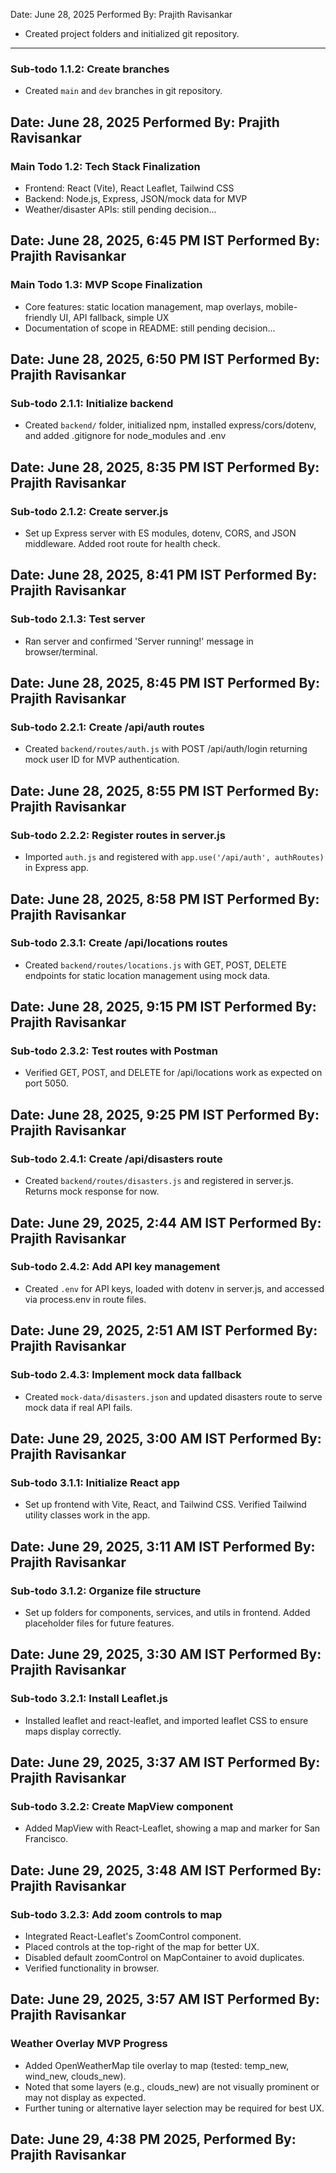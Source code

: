 Date: June 28, 2025 Performed By: Prajith Ravisankar
- Created project folders and initialized git repository.
---
### Sub-todo 1.1.2: Create branches
- Created `main` and `dev` branches in git repository.

Date: June 28, 2025 Performed By: Prajith Ravisankar
---
### Main Todo 1.2: Tech Stack Finalization
- Frontend: React (Vite), React Leaflet, Tailwind CSS
- Backend: Node.js, Express, JSON/mock data for MVP
- Weather/disaster APIs: still pending decision...

Date: June 28, 2025, 6:45 PM IST Performed By: Prajith Ravisankar
---
### Main Todo 1.3: MVP Scope Finalization
- Core features: static location management, map overlays, mobile-friendly UI, API fallback, simple UX
- Documentation of scope in README: still pending decision...

Date: June 28, 2025, 6:50 PM IST Performed By: Prajith Ravisankar
---
### Sub-todo 2.1.1: Initialize backend
- Created `backend/` folder, initialized npm, installed express/cors/dotenv, and added .gitignore for node_modules and .env

Date: June 28, 2025, 8:35 PM IST Performed By: Prajith Ravisankar
---
### Sub-todo 2.1.2: Create server.js
- Set up Express server with ES modules, dotenv, CORS, and JSON middleware. Added root route for health check.

Date: June 28, 2025, 8:41 PM IST Performed By: Prajith Ravisankar
---
### Sub-todo 2.1.3: Test server
- Ran server and confirmed 'Server running!' message in browser/terminal.

Date: June 28, 2025, 8:45 PM IST Performed By: Prajith Ravisankar
---
### Sub-todo 2.2.1: Create /api/auth routes
- Created `backend/routes/auth.js` with POST /api/auth/login returning mock user ID for MVP authentication.

Date: June 28, 2025, 8:55 PM IST Performed By: Prajith Ravisankar
---
### Sub-todo 2.2.2: Register routes in server.js
- Imported `auth.js` and registered with `app.use('/api/auth', authRoutes)` in Express app.

Date: June 28, 2025, 8:58 PM IST Performed By: Prajith Ravisankar
---
### Sub-todo 2.3.1: Create /api/locations routes
- Created `backend/routes/locations.js` with GET, POST, DELETE endpoints for static location management using mock data.

Date: June 28, 2025, 9:15 PM IST Performed By: Prajith Ravisankar
---
### Sub-todo 2.3.2: Test routes with Postman
- Verified GET, POST, and DELETE for /api/locations work as expected on port 5050.

Date: June 28, 2025, 9:25 PM IST Performed By: Prajith Ravisankar
---
### Sub-todo 2.4.1: Create /api/disasters route
- Created `backend/routes/disasters.js` and registered in server.js. Returns mock response for now.

Date: June 29, 2025, 2:44 AM IST Performed By: Prajith Ravisankar
---
### Sub-todo 2.4.2: Add API key management
- Created `.env` for API keys, loaded with dotenv in server.js, and accessed via process.env in route files.

Date: June 29, 2025, 2:51 AM IST Performed By: Prajith Ravisankar
---
### Sub-todo 2.4.3: Implement mock data fallback
- Created `mock-data/disasters.json` and updated disasters route to serve mock data if real API fails.

Date: June 29, 2025, 3:00 AM IST Performed By: Prajith Ravisankar
---
### Sub-todo 3.1.1: Initialize React app
- Set up frontend with Vite, React, and Tailwind CSS. Verified Tailwind utility classes work in the app.

Date: June 29, 2025, 3:11 AM IST Performed By: Prajith Ravisankar
---
### Sub-todo 3.1.2: Organize file structure
- Set up folders for components, services, and utils in frontend. Added placeholder files for future features.

Date: June 29, 2025, 3:30 AM IST Performed By: Prajith Ravisankar
---
### Sub-todo 3.2.1: Install Leaflet.js
- Installed leaflet and react-leaflet, and imported leaflet CSS to ensure maps display correctly.

Date: June 29, 2025, 3:37 AM IST Performed By: Prajith Ravisankar
---
### Sub-todo 3.2.2: Create MapView component
- Added MapView with React-Leaflet, showing a map and marker for San Francisco.

Date: June 29, 2025, 3:48 AM IST Performed By: Prajith Ravisankar
---
### Sub-todo 3.2.3: Add zoom controls to map
- Integrated React-Leaflet's ZoomControl component.
- Placed controls at the top-right of the map for better UX.
- Disabled default zoomControl on MapContainer to avoid duplicates.
- Verified functionality in browser.

Date: June 29, 2025, 3:57 AM IST Performed By: Prajith Ravisankar
---
### Weather Overlay MVP Progress
- Added OpenWeatherMap tile overlay to map (tested: temp_new, wind_new, clouds_new).
- Noted that some layers (e.g., clouds_new) are not visually prominent or may not display as expected.
- Further tuning or alternative layer selection may be required for best UX.

Date: June 29, 4:38 PM 2025, Performed By: Prajith Ravisankar
---

